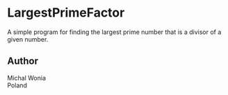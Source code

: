 # LargestPrimeFactor

A simple program for finding the largest prime number that is a divisor of a given number.

## Author
Michal Wonia <br/>
Poland
